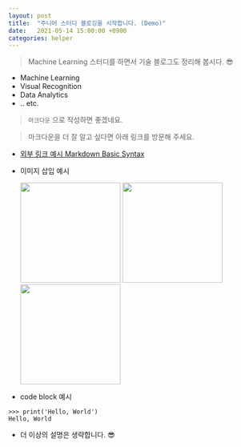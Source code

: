 ```yaml
---
layout: post
title:  "주니어 스터디 블로깅을 시작합니다. (Demo)"
date:   2021-05-14 15:00:00 +0900
categories: helper
---
```


> Machine Learning 스터디를 하면서 기술 블로그도 정리해 봅시다. 😎


- Machine Learning
- Visual Recognition
- Data Analytics
- .. etc.


> `마크다운` 으로 작성하면 좋겠네요.

> 마크다운을 더 잘 알고 싶다면 아래 링크를 방문해 주세요.

- [외부 링크 예시 Markdown Basic Syntax](https://www.markdownguide.org/basic-syntax/)

- 이미지 삽입 예시

  <img src="https://img.mz.co.kr/wp-content/uploads/2020/12/24153356/logo_aws.jpg" width="200"/>
  <img src="https://img.mz.co.kr/wp-content/uploads/2020/12/24153354/logo_googlecloud.jpg" width="200"/>
  <img src="https://img.mz.co.kr/wp-content/uploads/2020/12/24153354/logo_microsoftazure.jpg" width="200"/>


- code block 예시

```
>>> print('Hello, World')
Hello, World
```

- 더 이상의 설명은 생략합니다. 😎